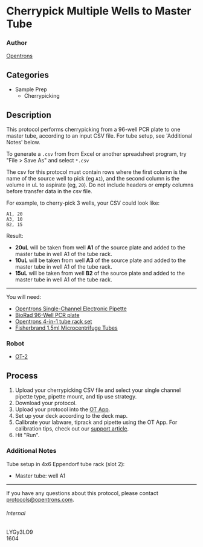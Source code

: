 # Cherrypick Multiple Wells to Master Tube

### Author
[Opentrons](http://www.opentrons.com/)

## Categories
* Sample Prep
    * Cherrypicking

## Description
This protocol performs cherrypicking from a 96-well PCR plate to one master tube, according to an input CSV file. For tube setup, see 'Additional Notes' below.

To generate a `.csv` from from Excel or another spreadsheet program, try "File > Save As" and select `*.csv`

The csv for this protocol must contain rows where the first column is the name of the source well to pick (eg `A1`), and the second column is the volume in uL to aspirate (eg, `20`). Do not include headers or empty columns before transfer data in the csv file.

For example, to cherry-pick 3 wells, your CSV could look like:

```
A1, 20
A3, 10
B2, 15
```

Result:
* **20uL** will be taken from well **A1** of the source plate and added to the master tube in well A1 of the tube rack.
* **10uL** will be taken from well **A3** of the source plate and added to the master tube in well A1 of the tube rack.
* **15uL** will be taken from well **B2** of the source plate and added to the master tube in well A1 of the tube rack.

---

You will need:
* [Opentrons Single-Channel Electronic Pipette](https://shop.opentrons.com/collections/ot-2-pipettes/products/single-channel-electronic-pipette)
* [BioRad 96-Well PCR plate](http://www.bio-rad.com/en-us/sku/mll9651-multiplate-96-well-pcr-plates-low-profile-unskirted-white?ID=MLL9651)
* [Opentrons 4-in-1 tube rack set](https://shop.opentrons.com/collections/opentrons-tips/products/tube-rack-set-1)
* [Fisherbrand 1.5ml Microcentrifuge Tubes](https://www.fishersci.com/shop/products/fisherbrand-premium-microcentrifuge-tubes-1-5ml-natural-1-5ml-o-d-x-l-10-8-x-40-6mm/05408129)

### Robot
* [OT-2](https://opentrons.com/ot-2)

## Process
1. Upload your cherrypicking CSV file and select your single channel pipette type, pipette mount, and tip use strategy.
2. Download your protocol.
3. Upload your protocol into the [OT App](https://opentrons.com/ot-app).
4. Set up your deck according to the deck map.
5. Calibrate your labware, tiprack and pipette using the OT App. For calibration tips, check out our [support article](https://support.opentrons.com/ot-2/getting-started-software-setup/deck-calibration).
6. Hit "Run".

### Additional Notes
Tube setup in 4x6 Eppendorf tube rack (slot 2):
* Master tube: well A1

---

If you have any questions about this protocol, please contact protocols@opentrons.com.

###### Internal
LYGy3LO9  
1604
